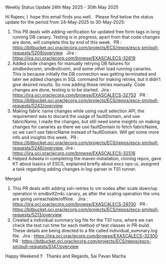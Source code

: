 
Weekly Status Update  24th May 2025 - 30th May 2025

Hi Rajeev,
I  hope this email finds you well.
 
Please find below the status update for the period from 24–May-2025 to 30-May-2025: 

1. This PR deals with adding verification for updated free form tags in long running DB canary. Testing is in progress, apart from that code changes are done, will complete this by end of this week. 
   PR : https://bitbucket.oci.oraclecorp.com/projects/ECS/repos/escs-sm/pull-requests/5209/overview  
   Jira : https://jira.oci.oraclecorp.com/browse/EXASCALECS-32619  
2. Added code changes for manually retrying DB failures for smdbedvconn, smdbvltconn, and some other load running canaries. This is because initially the DB connection was getting terminated and later we added changes in SQL command for making retries, but it didn’t give desired results. So now adding these retries manually. Code changes are done, testing is to be started. 
   Jira : https://jira.oci.oraclecorp.com/browse/EXASCALECS-32753  
   PR : https://bitbucket.oci.oraclecorp.com/projects/ECS/repos/escs-sm/pull-requests/5243/overview  
3. Making fabric name changes while using vault selection API, the requirement was to discard the usage of faultDomain, and use fabricName, I made the changes, but still need some insights on making changes for canaries as there we use faultDomain to fetch fabricName, so we can’t use fabricName instead of faultDomain. Will get some more info and insights this week. 
   PR : https://bitbucket.oci.oraclecorp.com/projects/ECS/repos/escs-sm/pull-requests/5246/overview 
   Jira : https://jira.oci.oraclecorp.com/browse/EXASCALECS-32516  
4. Helped Adweta in completing the maven installation, cloning repos, gave KT about basics of ESCS, explained briefly about escs ops-ui, assigned a task regarding adding changes in log-parser in TS1 runner. 

Merged 	
1. This PR deals with adding ssh-retries to vm nodes after scale down/up operation in smdbvlt2n4c canary, as after the scaling operation the vms are going unreachable/offline.  
   Jira : https://jira.oci.oraclecorp.com/browse/EXASCALECS-29700  
   PR : https://bitbucket.oci.oraclecorp.com/projects/ECS/repos/escs-sm/pull-requests/5213/overview  
2. Created a individual summary log file for the TS1 runs, where we can check the test run time for each method of test classes in PR-build. These details are being directed to a file called individual_summary.log file. 
   Jira : https://jira.oci.oraclecorp.com/browse/EXASCALECS-32300  
   PR : https://bitbucket.oci.oraclecorp.com/projects/ECS/repos/escs-sm/pull-requests/5147/overview  

Happy Weekend !!
 
Thanks and Regards,
Sai Pavan Macha
